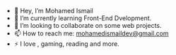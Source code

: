 - 👋 Hey, I’m Mohamed Ismail
- 🌱 I’m currently learning Front-End Dvelopment.
- 💞️ I’m looking to collaborate on some web projects.
- 📫 How to reach me: mohamedismaildev@gmail.com
- ⚡ I love </coding>, gaming, reading and more. 

<!---
MohamedAhIsmail/MohamedAhIsmail is a ✨ special ✨ repository because its `README.md` (this file) appears on your GitHub profile.
You can click the Preview link to take a look at your changes.
--->
